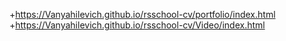 +https://Vanyahilevich.github.io/rsschool-cv/portfolio/index.html
+https://Vanyahilevich.github.io/rsschool-cv/Video/index.html

